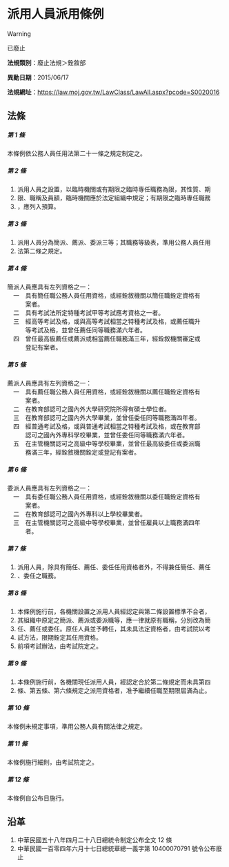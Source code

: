 # 派用人員派用條例
> [!WARNING]
> 已廢止

**法規類別**：廢止法規＞銓敘部

**異動日期**：2015/06/17  

**法規網址**：https://law.moj.gov.tw/LawClass/LawAll.aspx?pcode=S0020016



## 法條
##### 第 1 條
本條例依公務人員任用法第二十一條之規定制定之。

##### 第 2 條
1. 派用人員之設置，以臨時機關或有期限之臨時專任職務為限，其性質、期
1. 限、職稱及員額，臨時機關應於法定組織中規定；有期限之臨時專任職務
1. ，應列入預算。

##### 第 3 條
1. 派用人員分為簡派、薦派、委派三等；其職務等級表，準用公務人員任用
1. 法第二條之規定。

##### 第 4 條
簡派人員應具有左列資格之一：  
　一　具有簡任職公務人員任用資格，或經銓敘機關以簡任職銓定資格有  
　　　案者。  
　二　具有考試法所定特種考試甲等考試應考資格之一者。  
　三　經高等考試及格，或與高等考試相當之特種考試及格，或薦任職升  
　　　等考試及格，並曾任薦任同等職務滿六年者。  
　四　曾任最高級薦任或薦派或相當薦任職務滿三年，經銓敘機關審定或  
　　　登記有案者。

##### 第 5 條
薦派人員應具有左列資格之一：  
　一　具有薦任職公務人員任用資格，或經銓敘機關以薦任職銓定資格有  
　　　案者。  
　二　在教育部認可之國內外大學研究院所得有碩士學位者。  
　三　在教育部認可之國內外大學畢業，並曾任委任同等職務滿四年者。  
　四　經普通考試及格，或與普通考試相當之特種考試及格，或在教育部  
　　　認可之國內外專科學校畢業，並曾任委任同等職務滿六年者。  
　五　在主管機關認可之高級中等學校畢業，並曾任最高級委任或委派職  
　　　務滿三年，經銓敘機關銓定或登記有案者。

##### 第 6 條
委派人員應具有左列資格之一：  
　一　具有委任職公務人員任用資格，或經銓敘機關以委任職銓定資格有  
　　　案者。  
　二　在教育部認可之國內外專科以上學校畢業者。  
　三　在主管機關認可之高級中等學校畢業，並曾任雇員以上職務滿四年  
　　　者。

##### 第 7 條
1. 派用人員，除具有簡任、薦任、委任任用資格者外，不得兼任簡任、薦任
1. 、委任之職務。

##### 第 8 條
1. 本條例施行前，各機關設置之派用人員經認定與第二條設置標準不合者，
1. 其組織中原定之簡派、薦派或委派職等，應一律就原有職稱，分別改為簡
1. 任、薦任或委任。原任人員並予轉任，其未具法定資格者，由考試院以考
1. 試方法，限期銓定其任用資格。
1. 前項考試辦法，由考試院定之。

##### 第 9 條
1. 本條例施行前，各機關現任派用人員，經認定合於第二條規定而未具第四
1. 條、第五條、第六條規定之派用資格者，准予繼續任職至期限屆滿為止。

##### 第 10 條
本條例未規定事項，準用公務人員有關法律之規定。

##### 第 11 條
本條例施行細則，由考試院定之。

##### 第 12 條
本條例自公布日施行。

## 沿革
1. 中華民國五十八年四月二十八日總統令制定公布全文 12 條
1. 中華民國一百零四年六月十七日總統華總一義字第 10400070791  號令公布廢止
